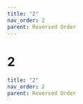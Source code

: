 ```yaml
---
title: "2"
nav_order: 2
parent: Reversed Order
---
```


# 2

```yaml
title: "2"
nav_order: 2
parent: Reversed Order
```
